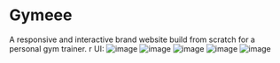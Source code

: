 # Gymeee
A responsive and interactive brand website build from scratch for a personal gym trainer.
r
UI:
![image](https://user-images.githubusercontent.com/79835147/180220767-739118c0-2db3-425b-9287-bf6a32d4e288.png)
![image](https://user-images.githubusercontent.com/79835147/180220909-dd5ebb68-6b7f-4231-848f-1d4d98493fdb.png)
![image](https://user-images.githubusercontent.com/79835147/180220998-97807933-6c1e-438a-a4a5-27be4163e8ef.png)
![image](https://user-images.githubusercontent.com/79835147/180221074-78dd1aaa-3029-4fc7-8dde-8b7d8c3f0acf.png)
![image](https://user-images.githubusercontent.com/79835147/180221140-7a3bf631-5235-4fc0-ace9-6d3ad4e8b417.png)
